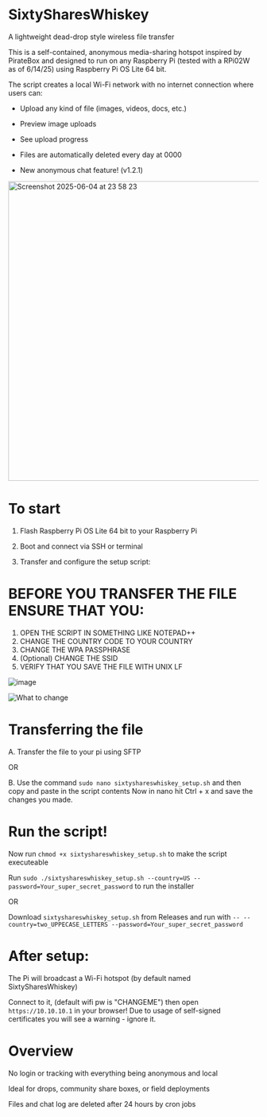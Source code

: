 # SixtySharesWhiskey
A lightweight dead-drop style wireless file transfer

This is a self-contained, anonymous media-sharing hotspot inspired by PirateBox and designed to run on any Raspberry Pi (tested with a RPi02W as of 6/14/25) using Raspberry Pi OS Lite 64 bit.

The script creates a local Wi-Fi network with no internet connection where users can:

- Upload any kind of file (images, videos, docs, etc.)

- Preview image uploads

- See upload progress

- Files are automatically deleted every day at 0000

- New anonymous chat feature! (v1.2.1)

<img width="602" alt="Screenshot 2025-06-04 at 23 58 23" src="https://github.com/user-attachments/assets/c4e95eb2-8d52-469b-a40b-a92c2d34f5f7" />


# To start

1. Flash Raspberry Pi OS Lite 64 bit to your Raspberry Pi

2. Boot and connect via SSH or terminal

3. Transfer and configure the setup script:

# BEFORE YOU TRANSFER THE FILE ENSURE THAT YOU: 
1. OPEN THE SCRIPT IN SOMETHING LIKE NOTEPAD++
2. CHANGE THE COUNTRY CODE TO YOUR COUNTRY
3. CHANGE THE WPA PASSPHRASE
4. (Optional) CHANGE THE SSID
5. VERIFY THAT YOU SAVE THE FILE WITH UNIX LF

![image](https://github.com/user-attachments/assets/38fff35c-15e0-4a19-8319-fedacf2595fd)


![What to change](https://github.com/user-attachments/assets/8ada6058-f5dd-45e7-b60f-f7770d4bb9ec)

# Transferring the file

A. Transfer the file to your pi using SFTP

OR

B. Use the command ```sudo nano sixtyshareswhiskey_setup.sh``` and then copy and paste in the script contents 
Now in nano hit Ctrl + x and save the changes you made.


# Run the script!

Now run ```chmod +x sixtyshareswhiskey_setup.sh``` to make the script executeable

Run ```sudo ./sixtyshareswhiskey_setup.sh --country=US --password=Your_super_secret_password``` to run the installer

OR

Download ```sixtyshareswhiskey_setup.sh``` from Releases and run with ```-- --country=two_UPPECASE_LETTERS --password=Your_super_secret_password```

# After setup:

The Pi will broadcast a Wi-Fi hotspot (by default named SixtySharesWhiskey)

Connect to it, (default wifi pw is "CHANGEME") then open ```https://10.10.10.1``` in your browser!
Due to usage of self-signed certificates you will see a warning - ignore it.

# Overview

No login or tracking with everything being anonymous and local

Ideal for drops, community share boxes, or field deployments

Files and chat log are deleted after 24 hours by cron jobs


